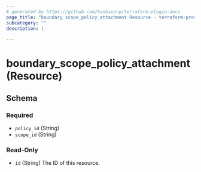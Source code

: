 ```yaml
---
# generated by https://github.com/hashicorp/terraform-plugin-docs
page_title: "boundary_scope_policy_attachment Resource - terraform-provider-boundary"
subcategory: ""
description: |-
  
---
```


# boundary_scope_policy_attachment (Resource)





<!-- schema generated by tfplugindocs -->
## Schema

### Required

- `policy_id` (String)
- `scope_id` (String)

### Read-Only

- `id` (String) The ID of this resource.

